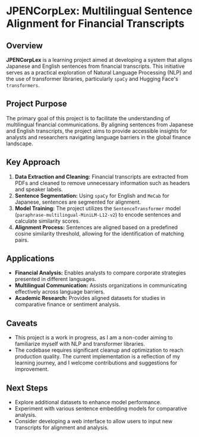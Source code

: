 # JPENCorpLex: Multilingual Sentence Alignment for Financial Transcripts

## Overview
**JPENCorpLex** is a learning project aimed at developing a system that aligns Japanese and English sentences from financial transcripts. This initiative serves as a practical exploration of Natural Language Processing (NLP) and the use of transformer libraries, particularly `spaCy` and Hugging Face's `transformers`. 

## Project Purpose
The primary goal of this project is to facilitate the understanding of multilingual financial communications. By aligning sentences from Japanese and English transcripts, the project aims to provide accessible insights for analysts and researchers navigating language barriers in the global finance landscape.

## Key Approach
1. **Data Extraction and Cleaning:** Financial transcripts are extracted from PDFs and cleaned to remove unnecessary information such as headers and speaker labels.
2. **Sentence Segmentation:** Using `spaCy` for English and `MeCab` for Japanese, sentences are segmented for alignment.
3. **Model Training:** The project utilizes the `SentenceTransformer` model (`paraphrase-multilingual-MiniLM-L12-v2`) to encode sentences and calculate similarity scores.
4. **Alignment Process:** Sentences are aligned based on a predefined cosine similarity threshold, allowing for the identification of matching pairs.

## Applications
- **Financial Analysis:** Enables analysts to compare corporate strategies presented in different languages.
- **Multilingual Communication:** Assists organizations in communicating effectively across language barriers.
- **Academic Research:** Provides aligned datasets for studies in comparative finance or sentiment analysis.

## Caveats
- This project is a work in progress, as I am a non-coder aiming to familiarize myself with NLP and transformer libraries. 
- The codebase requires significant cleanup and optimization to reach production quality. The current implementation is a reflection of my learning journey, and I welcome contributions and suggestions for improvement.

## Next Steps
- Explore additional datasets to enhance model performance.
- Experiment with various sentence embedding models for comparative analysis.
- Consider developing a web interface to allow users to input new transcripts for alignment and analysis.
